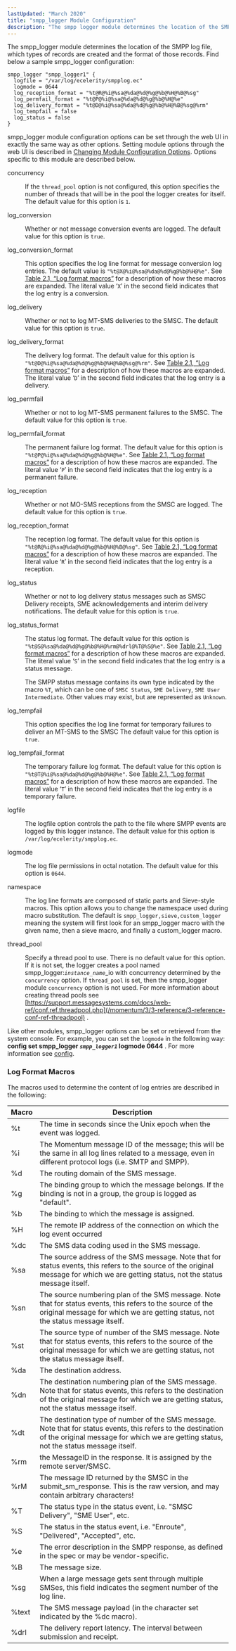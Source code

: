 ```yaml
---
lastUpdated: "March 2020"
title: "smpp_logger Module Configuration"
description: "The smpp logger module determines the location of the SMPP log file which types of records are created and the format of those records Find below a sample smpp logger configuration smpp logger module configuration options can be set through the web UI in exactly the same way as other..."
---
```


The smpp_logger module determines the location of the SMPP log file, which types of records are created and the format of those records. Find below a sample smpp_logger configuration:

```
smpp_logger "smpp_logger1" {
  logfile = "/var/log/ecelerity/smpplog.ec"
  logmode = 0644
  log_reception_format = "%t@R@%i@%sa@%da@%d@%g@%b@%H@%B@%sg"
  log_permfail_format = "%t@P@%i@%sa@%da@%d@%g@%b@%H@%e"
  log_delivery_format = "%t@D@%i@%sa@%da@%d@%g@%b@%H@%B@%sg@%rm"
  log_tempfail = false
  log_status = false
}
```

smpp_logger module configuration options can be set through the web UI in exactly the same way as other options. Setting module options through the web UI is described in [Changing Module Configuration Options](/momentum/3/3-reference/web-3#web3.module_config). Options specific to this module are described below.

<dl class="variablelist">

<dt>concurrency</dt>

<dd>

If the `thread_pool` option is not configured, this option specifies the number of threads that will be in the pool the logger creates for itself. The default value for this option is `1`.

</dd>

<dt>log_conversion</dt>

<dd>

Whether or not message conversion events are logged. The default value for this option is `true`.

</dd>

<dt>log_conversion_format</dt>

<dd>

This option specifies the log line format for message conversion log entries. The default value is `"%t@X@%i@%sa@%da@%d@%g@%b@%H@%e"`. See [Table 2.1, “Log format macros”](/momentum/mobile/mobile-reference/mobility-configuration-smpp#mobility.log.macros) for a description of how these macros are expanded. The literal value ‘`X`’ in the second field indicates that the log entry is a conversion.

</dd>

<dt>log_delivery</dt>

<dd>

Whether or not to log MT-SMS deliveries to the SMSC. The default value for this option is `true`.

</dd>

<dt>log_delivery_format</dt>

<dd>

The delivery log format. The default value for this option is `"%t@D@%i@%sa@%da@%d@%g@%b@%H@%B@%sg@%rm"`. See [Table 2.1, “Log format macros”](/momentum/mobile/mobile-reference/mobility-configuration-smpp#mobility.log.macros) for a description of how these macros are expanded. The literal value ‘`D`’ in the second field indicates that the log entry is a delivery.

</dd>

<dt>log_permfail</dt>

<dd>

Whether or not to log MT-SMS permanent failures to the SMSC. The default value for this option is `true`.

</dd>

<dt>log_permfail_format</dt>

<dd>

The permanent failure log format. The default value for this option is `"%t@P@%i@%sa@%da@%d@%g@%b@%H@%e"`. See [Table 2.1, “Log format macros”](/momentum/mobile/mobile-reference/mobility-configuration-smpp#mobility.log.macros) for a description of how these macros are expanded. The literal value ‘`P`’ in the second field indicates that the log entry is a permanent failure.

</dd>

<dt>log_reception</dt>

<dd>

Whether or not MO-SMS receptions from the SMSC are logged. The default value for this option is `true`.

</dd>

<dt>log_reception_format</dt>

<dd>

The reception log format. The default value for this option is `"%t@R@%i@%sa@%da@%d@%g@%b@%H@%B@%sg"`. See [Table 2.1, “Log format macros”](/momentum/mobile/mobile-reference/mobility-configuration-smpp#mobility.log.macros) for a description of how these macros are expanded. The literal value ‘`R`’ in the second field indicates that the log entry is a reception.

</dd>

<dt>log_status</dt>

<dd>

Whether or not to log delivery status messages such as SMSC Delivery receipts, SME acknowledgements and interim delivery notifications. The default value for this option is `true`.

</dd>

<dt>log_status_format</dt>

<dd>

The status log format. The default value for this option is `"%t@S@%sa@%da@%d@%g@%b@%H@%rm@%drl@%T@%S@%e"`. See [Table 2.1, “Log format macros”](/momentum/mobile/mobile-reference/mobility-configuration-smpp#mobility.log.macros) for a description of how these macros are expanded. The literal value ‘`S`’ in the second field indicates that the log entry is a status message.

The SMPP status message contains its own type indicated by the macro `%T`, which can be one of `SMSC Status`, `SME Delivery`, `SME User` `Intermediate`. Other values may exist, but are represented as `Unknown`.

</dd>

<dt>log_tempfail</dt>

<dd>

This option specifies the log line format for temporary failures to deliver an MT-SMS to the SMSC The default value for this option is `true`.

</dd>

<dt>log_tempfail_format</dt>

<dd>

The temporary failure log format. The default value for this option is `"%t@T@%i@%sa@%da@%d@%g@%b@%H@%e"`. See [Table 2.1, “Log format macros”](/momentum/mobile/mobile-reference/mobility-configuration-smpp#mobility.log.macros) for a description of how these macros are expanded. The literal value ‘`T`’ in the second field indicates that the log entry is a temporary failure.

</dd>

<dt>logfile</dt>

<dd>

The logfile option controls the path to the file where SMPP events are logged by this logger instance. The default value for this option is `/var/log/ecelerity/smpplog.ec`.

</dd>

<dt>logmode</dt>

<dd>

The log file permissions in octal notation. The default value for this option is `0644`.

</dd>

<dt>namespace</dt>

<dd>

The log line formats are composed of static parts and Sieve-style macros. This option allows you to change the namespace used during macro substitution. The default is `smpp_logger,sieve,custom_logger` meaning the system will first look for an smpp_logger macro with the given name, then a sieve macro, and finally a custom_logger macro.

</dd>

<dt>thread_pool</dt>

<dd>

Specify a thread pool to use. There is no default value for this option. If it is not set, the logger creates a pool named smpp_logger:*`instance_name`*_io with concurrency determined by the `concurrency` option. If `thread_pool` is set, then the smpp_logger module `concurrency` option is not used. For more information about creating thread pools see [https://support.messagesystems.com/docs/web-ref/conf.ref.threadpool.php](/momentum/3/3-reference/3-reference-conf-ref-threadpool) .

</dd>

</dl>

Like other modules, smpp_logger options can be set or retrieved from the system console. For example, you can set the `logmode` in the following way: **config set smpp_logger *`smpp_logger1`* logmode 0644**                                              . For more information see [config](/momentum/3/3-reference/3-reference-console-commands-config).

### <a name="mobility.log.format.macros"></a> Log Format Macros

The macros used to determine the content of log entries are described in the following:

<a name="mobility.log.macros"></a> 


| Macro | Description |
| --- | --- |
| %t | The time in seconds since the Unix epoch when the event was logged. |
| %i | The Momentum message ID of the message; this will be the same in all log lines related to a message, even in different protocol logs (i.e. SMTP and SMPP). |
| %d | The routing domain of the SMS message. |
| %g | The binding group to which the message belongs. If the binding is not in a group, the group is logged as "default". |
| %b | The binding to which the message is assigned. |
| %H | The remote IP address of the connection on which the log event occurred |
| %dc | The SMS data coding used in the SMS message. |
| %sa | The source address of the SMS message. Note that for status events, this refers to the source of the original message for which we are getting status, not the status message itself. |
| %sn | The source numbering plan of the SMS message. Note that for status events, this refers to the source of the original message for which we are getting status, not the status message itself. |
| %st | The source type of number of the SMS message. Note that for status events, this refers to the source of the original message for which we are getting status, not the status message itself. |
| %da | The destination address. |
| %dn | The destination numbering plan of the SMS message. Note that for status events, this refers to the destination of the original message for which we are getting status, not the status message itself. |
| %dt | The destination type of number of the SMS message. Note that for status events, this refers to the destination of the original message for which we are getting status, not the status message itself. |
| %rm | the MessageID in the response. It is assigned by the remote server/SMSC. |
| %rM | The message ID returned by the SMSC in the submit_sm_response. This is the raw version, and may contain arbitrary characters! |
| %T | The status type in the status event, i.e. "SMSC Delivery", "SME User", etc. |
| %S | The status in the status event, i.e. "Enroute", "Delivered", "Accepted", etc. |
| %e | The error description in the SMPP response, as defined in the spec or may be vendor-specific. |
| %B | The message size. |
| %sg | When a large message gets sent through multiple SMSes, this field indicates the segment number of the log line. |
| %text | The SMS message payload (in the character set indicated by the %dc macro). |
| %drl | The delivery report latency. The interval between submission and receipt. |